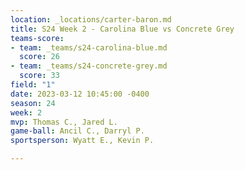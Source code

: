 ```yaml
---
location: _locations/carter-baron.md
title: S24 Week 2 - Carolina Blue vs Concrete Grey
teams-score:
- team: _teams/s24-carolina-blue.md
  score: 26
- team: _teams/s24-concrete-grey.md
  score: 33
field: "1"
date: 2023-03-12 10:45:00 -0400
season: 24
week: 2
mvp: Thomas C., Jared L.
game-ball: Ancil C., Darryl P.
sportsperson: Wyatt E., Kevin P.

---
```

